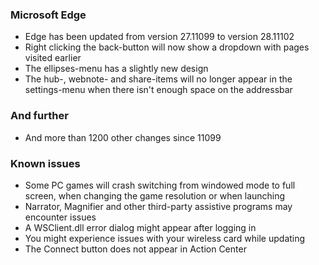 ### Microsoft Edge
- Edge has been updated from version 27.11099 to version 28.11102
- Right clicking the back-button will now show a dropdown with pages visited earlier
- The ellipses-menu has a slightly new design
- The hub-, webnote- and share-items will no longer appear in the settings-menu when there isn't enough space on the addressbar

### And further
- And more than 1200 other changes since 11099

### Known issues
- Some PC games will crash switching from windowed mode to full screen, when changing the game resolution or when launching
- Narrator, Magnifier and other third-party assistive programs may encounter issues
- A WSClient.dll error dialog might appear after logging in
- You might experience issues with your wireless card while updating
- The Connect button does not appear in Action Center
